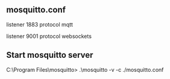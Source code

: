 ## mosquitto.conf

listener 1883
protocol mqtt

listener 9001
protocol websockets

## Start mosquitto server

C:\Program Files\mosquitto> .\mosquitto -v -c ./mosquitto.conf
